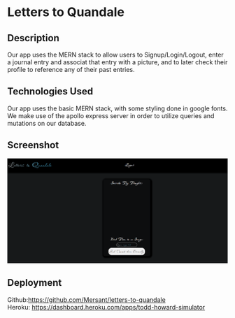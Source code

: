 # Letters to Quandale

## Description
Our app uses the MERN stack to allow users to Signup/Login/Logout, enter a journal entry and associat that entry with a picture, and to later check their profile to reference any of their past entries. 

## Technologies Used
Our app uses the basic MERN stack, with some styling done in google fonts. We make use of the apollo express server in order to utilize queries and mutations on our database.

## Screenshot 
![Application deployed, showing homepage where one can enter their journal](screenshot.png)

## Deployment
Github:https://github.com/Mersant/letters-to-quandale <br>
Heroku: https://dashboard.heroku.com/apps/todd-howard-simulator